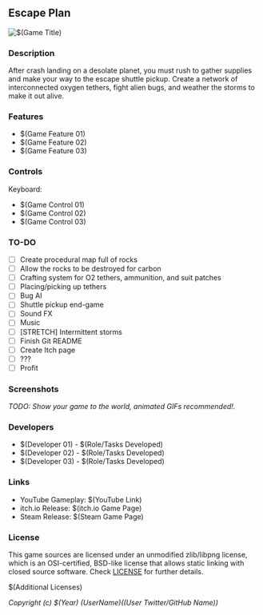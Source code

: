 ## Escape Plan

![$(Game Title)](screenshots/screenshot000.png "Escape Plan")

### Description

After crash landing on a desolate planet, you must rush to gather supplies and make your way to the escape shuttle pickup. Create a network of interconnected oxygen tethers, fight alien bugs, and weather the storms to make it out alive.

### Features

 - $(Game Feature 01)
 - $(Game Feature 02)
 - $(Game Feature 03)

### Controls

Keyboard:
 - $(Game Control 01)
 - $(Game Control 02)
 - $(Game Control 03)

### TO-DO
- [ ] Create procedural map full of rocks
- [ ] Allow the rocks to be destroyed for carbon
- [ ] Crafting system for O2 tethers, ammunition, and suit patches
- [ ] Placing/picking up tethers
- [ ] Bug AI
- [ ] Shuttle pickup end-game
- [ ] Sound FX
- [ ] Music
- [ ] [STRETCH] Intermittent storms
- [ ] Finish Git README
- [ ] Create Itch page
- [ ] ???
- [ ] Profit

### Screenshots

_TODO: Show your game to the world, animated GIFs recommended!._

### Developers

 - $(Developer 01) - $(Role/Tasks Developed)
 - $(Developer 02) - $(Role/Tasks Developed)
 - $(Developer 03) - $(Role/Tasks Developed)

### Links

 - YouTube Gameplay: $(YouTube Link)
 - itch.io Release: $(itch.io Game Page)
 - Steam Release: $(Steam Game Page)

### License

This game sources are licensed under an unmodified zlib/libpng license, which is an OSI-certified, BSD-like license that allows static linking with closed source software. Check [LICENSE](LICENSE) for further details.

$(Additional Licenses)

*Copyright (c) $(Year) $(User Name) ($(User Twitter/GitHub Name))*
